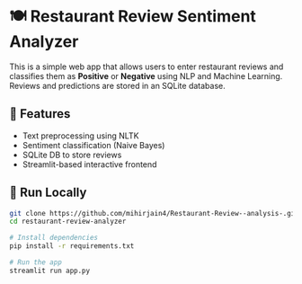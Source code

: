 # 🍽️ Restaurant Review Sentiment Analyzer

This is a simple web app that allows users to enter restaurant reviews and classifies them as **Positive** or **Negative** using NLP and Machine Learning. Reviews and predictions are stored in an SQLite database.

## 🔧 Features

- Text preprocessing using NLTK
- Sentiment classification (Naive Bayes)
- SQLite DB to store reviews
- Streamlit-based interactive frontend

## 🚀 Run Locally

```bash
git clone https://github.com/mihirjain4/Restaurant-Review--analysis-.git
cd restaurant-review-analyzer

# Install dependencies
pip install -r requirements.txt

# Run the app
streamlit run app.py
